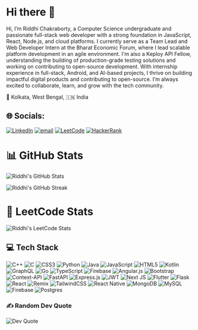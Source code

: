 # Hi there 👋

Hi, I’m Riddhi Chakraborty, a Computer Science undergraduate and passionate full-stack web developer with a strong foundation in JavaScript, React, Node.js, and cloud platforms. I currently serve as a Team Lead and Web Developer Intern at the Bharat Economic Forum, where I lead scalable platform development in an agile environment. I'm also a Keploy API Fellow, understanding the building of production-grade testing solutions and working on contributing to open-source development. With internship experience in full-stack, Android, and AI-based projects, I thrive on building impactful digital products and contributing to open-source. I’m always excited to collaborate, learn, and grow with the tech community.

📍 Kolkata, West Bengal, 🇮🇳 India

## 🌐 Socials:
[![LinkedIn](https://img.shields.io/badge/LinkedIn-%230077B5.svg?logo=linkedin&logoColor=white)](https://linkedin.com/in/https://www.linkedin.com/in/riddhi-chakraborty-334069279) 
[![email](https://img.shields.io/badge/Email-D14836?logo=gmail&logoColor=white)](mailto:chakrabortyriddhi88@gmail.com) 
[![LeetCode](https://img.shields.io/badge/LeetCode-FFA116?logo=leetcode&logoColor=white)](https://leetcode.com/u/Riddzz_stack)
[![HackerRank](https://img.shields.io/badge/HackerRank-2EC866?logo=hackerrank&logoColor=white)](https://www.hackerrank.com/profile/chakrabortyridd1)


 # 📊 GitHub Stats

![Riddhi's GitHub Stats](https://github-readme-stats.vercel.app/api?username=riddhi-testcases&show_icons=true&theme=radical&count_private=true) 

![Riddhi's GitHub Streak](https://nirzak-streak-stats.vercel.app/?user=riddhi-testcases&theme=radical&show_icons=true&count_private=true)


# 🧠 LeetCode Stats

![Riddhi's LeetCode Stats](https://leetcard.jacoblin.cool/Riddzz_stack?theme=radical&show_icons=true&ext=activity) 


## 💻 Tech Stack

![C++](https://img.shields.io/badge/c++-%2300599C.svg?style=for-the-badge&logo=c%2B%2B&logoColor=white) ![C](https://img.shields.io/badge/c-%2300599C.svg?style=for-the-badge&logo=c&logoColor=white) ![CSS3](https://img.shields.io/badge/css3-%231572B6.svg?style=for-the-badge&logo=css3&logoColor=white) ![Python](https://img.shields.io/badge/python-3670A0?style=for-the-badge&logo=python&logoColor=ffdd54) ![Java](https://img.shields.io/badge/java-%23ED8B00.svg?style=for-the-badge&logo=openjdk&logoColor=white) ![JavaScript](https://img.shields.io/badge/javascript-%23323330.svg?style=for-the-badge&logo=javascript&logoColor=%23F7DF1E) ![HTML5](https://img.shields.io/badge/html5-%23E34F26.svg?style=for-the-badge&logo=html5&logoColor=white) ![Kotlin](https://img.shields.io/badge/kotlin-%237F52FF.svg?style=for-the-badge&logo=kotlin&logoColor=white) ![GraphQL](https://img.shields.io/badge/-GraphQL-E10098?style=for-the-badge&logo=graphql&logoColor=white) ![Go](https://img.shields.io/badge/go-%2300ADD8.svg?style=for-the-badge&logo=go&logoColor=white) ![TypeScript](https://img.shields.io/badge/typescript-%23007ACC.svg?style=for-the-badge&logo=typescript&logoColor=white) ![Firebase](https://img.shields.io/badge/firebase-%23039BE5.svg?style=for-the-badge&logo=firebase) ![Angular.js](https://img.shields.io/badge/angular.js-%23E23237.svg?style=for-the-badge&logo=angularjs&logoColor=white) ![Bootstrap](https://img.shields.io/badge/bootstrap-%238511FA.svg?style=for-the-badge&logo=bootstrap&logoColor=white) ![Context-API](https://img.shields.io/badge/Context--Api-000000?style=for-the-badge&logo=react) ![FastAPI](https://img.shields.io/badge/FastAPI-005571?style=for-the-badge&logo=fastapi) ![Express.js](https://img.shields.io/badge/express.js-%23404d59.svg?style=for-the-badge&logo=express&logoColor=%2361DAFB) ![JWT](https://img.shields.io/badge/JWT-black?style=for-the-badge&logo=JSON%20web%20tokens) ![Next JS](https://img.shields.io/badge/Next-black?style=for-the-badge&logo=next.js&logoColor=white) ![Flutter](https://img.shields.io/badge/Flutter-%2302569B.svg?style=for-the-badge&logo=Flutter&logoColor=white) ![Flask](https://img.shields.io/badge/flask-%23000.svg?style=for-the-badge&logo=flask&logoColor=white) ![React](https://img.shields.io/badge/react-%2320232a.svg?style=for-the-badge&logo=react&logoColor=%2361DAFB) ![Remix](https://img.shields.io/badge/remix-%23000.svg?style=for-the-badge&logo=remix&logoColor=white) ![TailwindCSS](https://img.shields.io/badge/tailwindcss-%2338B2AC.svg?style=for-the-badge&logo=tailwind-css&logoColor=white) ![React Native](https://img.shields.io/badge/react_native-%2320232a.svg?style=for-the-badge&logo=react&logoColor=%2361DAFB) ![MongoDB](https://img.shields.io/badge/MongoDB-%234ea94b.svg?style=for-the-badge&logo=mongodb&logoColor=white) ![MySQL](https://img.shields.io/badge/mysql-4479A1.svg?style=for-the-badge&logo=mysql&logoColor=white) ![Firebase](https://img.shields.io/badge/firebase-a08021?style=for-the-badge&logo=firebase&logoColor=ffcd34) ![Postgres](https://img.shields.io/badge/postgres-%23316192.svg?style=for-the-badge&logo=postgresql&logoColor=white)

### ✍️ Random Dev Quote

![Dev Quote](https://quotes-github-readme.vercel.app/api?type=horizontal&theme=radical)



